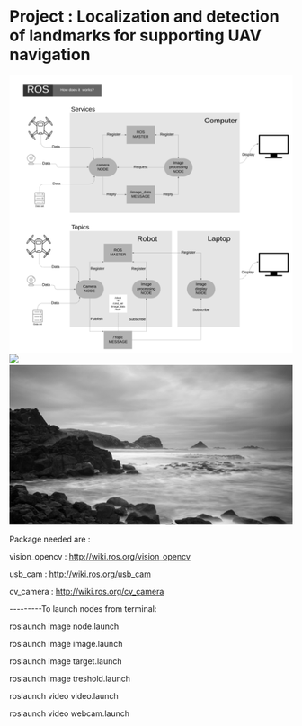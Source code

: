 # Project : Localization and detection of landmarks for supporting UAV navigation

<img src="media/ROS_diagram_1.png" width="1080">
          
<img src="media/pyramid_rock.jpg" width="1080">
 
<img src="media/new_save.png" width="1080">




Package needed are : 

vision_opencv : http://wiki.ros.org/vision_opencv

usb_cam : http://wiki.ros.org/usb_cam

cv_camera : http://wiki.ros.org/cv_camera





---------To launch nodes from terminal:



roslaunch image node.launch

roslaunch image image.launch

roslaunch image target.launch

roslaunch image treshold.launch



roslaunch video video.launch

roslaunch video webcam.launch

